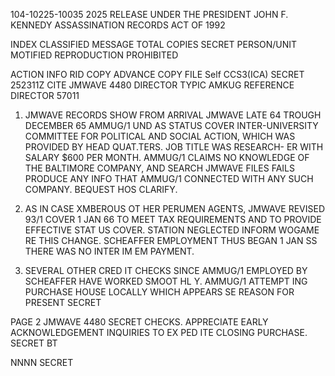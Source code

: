 104-10225-10035 2025 RELEASE UNDER THE PRESIDENT JOHN F. KENNEDY ASSASSINATION RECORDS ACT OF 1992

INDEX
CLASSIFIED MESSAGE TOTAL COPIES
SECRET
PERSON/UNIT MOTIFIED
REPRODUCTION PROHIBITED

ACTION INFO
RID COPY ADVANCE COPY
FILE Self CCS3(ICA)
SECRET 252311Z CITE JMWAVE 4480
DIRECTOR
TYPIC AMKUG
REFERENCE DIRECTOR 57011

1. JMWAVE RECORDS SHOW FROM ARRIVAL JMWAVE
LATE 64 TROUGH DECEMBER 65 AMMUG/1 UND AS STATUS COVER
INTER-UNIVERSITY COMMITTEE FOR POLITICAL AND SOCIAL ACTION,
WHICH WAS PROVIDED BY HEAD QUAT.TERS. JOB TITLE WAS RESEARCH-
ER WITH SALARY $600 PER MONTH. AMMUG/1 CLAIMS NO KNOWLEDGE
OF THE BALTIMORE COMPANY, AND SEARCH JMWAVE FILES FAILS
PRODUCE ANY INFO THAT AMMUG/1 CONNECTED WITH ANY SUCH
COMPANY. BEQUEST HOS CLARIFY.

2. AS IN CASE XMBEROUS OT HER PERUMEN AGENTS, JMWAVE
REVISED 93/1 COVER 1 JAN 66 TO MEET TAX REQUIREMENTS AND
TO PROVIDE EFFECTIVE STAT US COVER. STATION NEGLECTED INFORM
WOGAME RE THIS CHANGE. SCHEAFFER EMPLOYMENT THUS BEGAN
1 JAN SS THERE WAS NO INTER IM EM PAYMENT.

3. SEVERAL OTHER CRED IT CHECKS SINCE AMMUG/1 EMPLOYED
BY SCHEAFFER HAVE WORKED SMOOT HL Y. AMMUG/1 ATTEMPT ING
PURCHASE HOUSE LOCALLY WHICH APPEARS SE REASON FOR PRESENT
SECRET

PAGE 2 JMWAVE 4480 SECRET
CHECKS. APPRECIATE EARLY ACKNOWLEDGEMENT INQUIRIES TO
EX PED ITE CLOSING PURCHASE.
SECRET
BT

NNNN
SECRET
